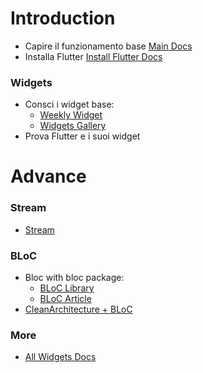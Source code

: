 # Introduction
- Capire il funzionamento base [Main Docs](https://flutter.dev/docs/development/ui/widgets-intro)
- Installa Flutter [Install Flutter Docs](https://flutter.dev/docs/get-started/install)

### Widgets
- Consci i widget base: 
  * [Weekly Widget](https://www.youtube.com/watch?v=b_sQ9bMltGU&list=PLjxrf2q8roU23XGwz3Km7sQZFTdB996iG) 
  * [Widgets Gallery](https://gallery.flutter.dev/#/)
- Prova Flutter e i suoi widget

# Advance

### Stream
- [Stream](https://medium.com/dartlang/dart-asynchronous-programming-streams-2569a993324d)

### BLoC
- Bloc with bloc package:
  * [BLoC Library](https://bloclibrary.dev/#/)
  * [BLoC Article](https://medium.com/flutter-community/flutter-bloc-pattern-for-dummies-like-me-c22d40f05a56)
- [CleanArchitecture + BLoC](https://medium.com/ideas-by-idean/a-flutter-bloc-clean-architecture-journey-to-release-the-1st-idean-flutter-app-db218021a804)

### More
- [All Widgets Docs](https://flutter.dev/docs/development/ui/widgets)

